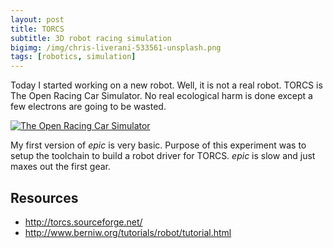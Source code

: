 ```yaml
---
layout: post
title: TORCS
subtitle: 3D robot racing simulation
bigimg: /img/chris-liverani-533561-unsplash.png
tags: [robotics, simulation]
---
```


Today I started working on a new robot. Well, it is not a real robot. TORCS is The Open Racing Car Simulator. No real ecological harm is done except a few electrons are going to be wasted.

[![The Open Racing Car Simulator](https://img.youtube.com/vi/5k4hjx9b_F4/0.jpg)](https://www.youtube.com/watch?v=5k4hjx9b_F4)

My first version of *epic* is very basic. Purpose of this experiment was to setup the toolchain to build a robot driver for TORCS. *epic* is slow and just maxes out the first gear.


## Resources

* http://torcs.sourceforge.net/
* http://www.berniw.org/tutorials/robot/tutorial.html
